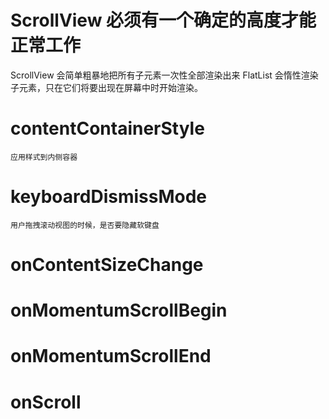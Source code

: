 # ScrollView 必须有一个确定的高度才能正常工作

ScrollView 会简单粗暴地把所有子元素一次性全部渲染出来
FlatList 会惰性渲染子元素，只在它们将要出现在屏幕中时开始渲染。

# contentContainerStyle
    应用样式到内侧容器

# keyboardDismissMode
    用户拖拽滚动视图的时候，是否要隐藏软键盘

# onContentSizeChange

# onMomentumScrollBegin
# onMomentumScrollEnd
# onScroll

